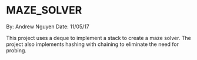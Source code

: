 # MAZE_SOLVER

By: Andrew Nguyen
Date: 11/05/17

This project uses a deque to implement a stack to create a maze solver. The project also implements hashing with chaining to eliminate the need for probing.
